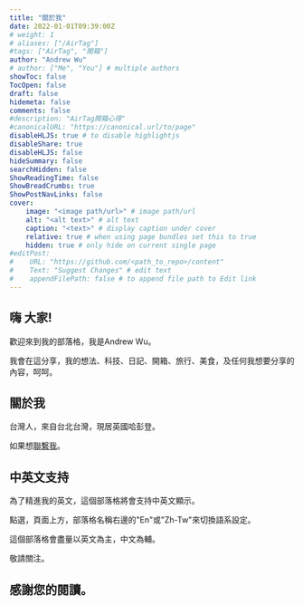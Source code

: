 ```yaml
---
title: "關於我"
date: 2022-01-01T09:39:00Z
# weight: 1
# aliases: ["/AirTag"]
#tags: ["AirTag", "開箱"]
author: "Andrew Wu"
# author: ["Me", "You"] # multiple authors
showToc: false
TocOpen: false
draft: false
hidemeta: false
comments: false
#description: "AirTag開箱心得"
#canonicalURL: "https://canonical.url/to/page"
disableHLJS: true # to disable highlightjs
disableShare: true
disableHLJS: false
hideSummary: false
searchHidden: false
ShowReadingTime: false
ShowBreadCrumbs: true
ShowPostNavLinks: false
cover:
    image: "<image path/url>" # image path/url
    alt: "<alt text>" # alt text
    caption: "<text>" # display caption under cover
    relative: true # when using page bundles set this to true
    hidden: true # only hide on current single page
#editPost:
#    URL: "https://github.com/<path_to_repo>/content"
#    Text: "Suggest Changes" # edit text
#    appendFilePath: false # to append file path to Edit link
---
```

## 嗨 大家!
歡迎來到我的部落格，我是Andrew Wu。

我會在這分享，我的想法、科技、日記、開箱、旅行、美食，及任何我想要分享的內容，呵呵。

## 關於我
台灣人，來自台北台灣，現居英國哈彭登。

如果想[聯繫我](mailto:ying.wu0129@gmail.com)。

## 中英文支持
為了精進我的英文，這個部落格將會支持中英文顯示。

點選，頁面上方，部落格名稱右邊的"En"或"Zh-Tw"來切換語系設定。

這個部落格會盡量以英文為主，中文為輔。

敬請關注。

## 感謝您的閱讀。


